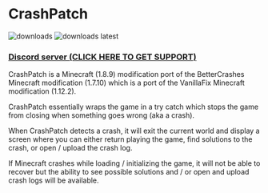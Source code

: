 # CrashPatch

<a href="https://github.com/W-OVERFLOW/CrashPatch/releases" target="_blank"></a>
<img alt="downloads" src="https://img.shields.io/github/downloads/W-OVERFLOW/CrashPatch/total?color=F5C400&style=for-the-badge" /> <img alt="downloads latest" src="https://img.shields.io/github/downloads-pre/W-OVERFLOW/CrashPatch/latest/total?color=F5C400&style=for-the-badge"/>

### **[Discord server (CLICK HERE TO GET SUPPORT)](https://discord.gg/w-overflow)**

CrashPatch is a Minecraft (1.8.9) modification port of the BetterCrashes Minecraft modification (1.7.10) which is a port of the VanillaFix Minecraft modification (1.12.2).

CrashPatch essentially wraps the game in a try catch which stops the game from closing when something goes wrong (aka a crash).

When CrashPatch detects a crash, it will exit the current world and display a screen where you can either return playing the game, find solutions to the crash, or open / upload the crash log.

If Minecraft crashes while loading / initializing the game, it will not be able to recover but the ability to see possible solutions and / or open and upload crash logs will be available.
